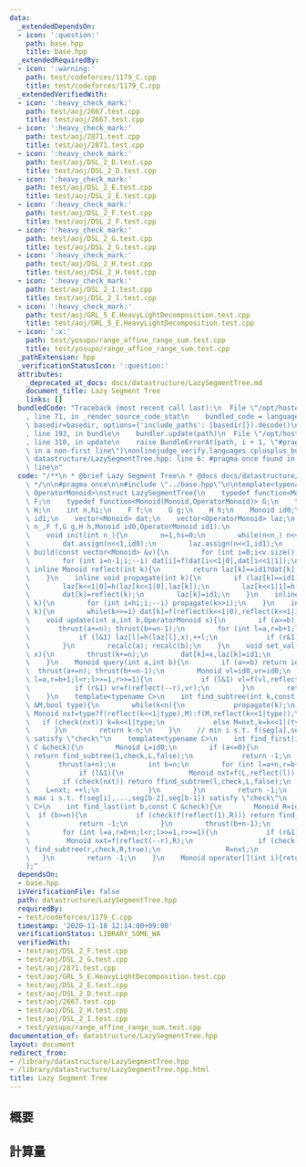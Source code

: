 ```yaml
---
data:
  _extendedDependsOn:
  - icon: ':question:'
    path: base.hpp
    title: base.hpp
  _extendedRequiredBy:
  - icon: ':warning:'
    path: test/codeforces/1179_C.cpp
    title: test/codeforces/1179_C.cpp
  _extendedVerifiedWith:
  - icon: ':heavy_check_mark:'
    path: test/aoj/2667.test.cpp
    title: test/aoj/2667.test.cpp
  - icon: ':heavy_check_mark:'
    path: test/aoj/2871.test.cpp
    title: test/aoj/2871.test.cpp
  - icon: ':heavy_check_mark:'
    path: test/aoj/DSL_2_D.test.cpp
    title: test/aoj/DSL_2_D.test.cpp
  - icon: ':heavy_check_mark:'
    path: test/aoj/DSL_2_E.test.cpp
    title: test/aoj/DSL_2_E.test.cpp
  - icon: ':heavy_check_mark:'
    path: test/aoj/DSL_2_F.test.cpp
    title: test/aoj/DSL_2_F.test.cpp
  - icon: ':heavy_check_mark:'
    path: test/aoj/DSL_2_G.test.cpp
    title: test/aoj/DSL_2_G.test.cpp
  - icon: ':heavy_check_mark:'
    path: test/aoj/DSL_2_H.test.cpp
    title: test/aoj/DSL_2_H.test.cpp
  - icon: ':heavy_check_mark:'
    path: test/aoj/DSL_2_I.test.cpp
    title: test/aoj/DSL_2_I.test.cpp
  - icon: ':heavy_check_mark:'
    path: test/aoj/GRL_5_E.HeavyLightDecomposition.test.cpp
    title: test/aoj/GRL_5_E.HeavyLightDecomposition.test.cpp
  - icon: ':x:'
    path: test/yosupo/range_affine_range_sum.test.cpp
    title: test/yosupo/range_affine_range_sum.test.cpp
  _pathExtension: hpp
  _verificationStatusIcon: ':question:'
  attributes:
    _deprecated_at_docs: docs/datastructure/LazySegmentTree.md
    document_title: Lazy Segment Tree
    links: []
  bundledCode: "Traceback (most recent call last):\n  File \"/opt/hostedtoolcache/Python/3.9.0/x64/lib/python3.9/site-packages/onlinejudge_verify/documentation/build.py\"\
    , line 71, in _render_source_code_stat\n    bundled_code = language.bundle(stat.path,\
    \ basedir=basedir, options={'include_paths': [basedir]}).decode()\n  File \"/opt/hostedtoolcache/Python/3.9.0/x64/lib/python3.9/site-packages/onlinejudge_verify/languages/cplusplus.py\"\
    , line 193, in bundle\n    bundler.update(path)\n  File \"/opt/hostedtoolcache/Python/3.9.0/x64/lib/python3.9/site-packages/onlinejudge_verify/languages/cplusplus_bundle.py\"\
    , line 310, in update\n    raise BundleErrorAt(path, i + 1, \"#pragma once found\
    \ in a non-first line\")\nonlinejudge_verify.languages.cplusplus_bundle.BundleErrorAt:\
    \ datastructure/LazySegmentTree.hpp: line 6: #pragma once found in a non-first\
    \ line\n"
  code: "/**\n * @brief Lazy Segment Tree\n * @docs docs/datastructure/LazySegmentTree.md\n\
    \ */\n\n#pragma once\n\n#include \"../base.hpp\"\n\ntemplate<typename Monoid,typename\
    \ OperatorMonoid>\nstruct LazySegmentTree{\n    typedef function<Monoid(Monoid,Monoid)>\
    \ F;\n    typedef function<Monoid(Monoid,OperatorMonoid)> G;\n    typedef function<OperatorMonoid(OperatorMonoid,OperatorMonoid)>\
    \ H;\n    int n,hi;\n    F f;\n    G g;\n    H h;\n    Monoid id0;\n    OperatorMonoid\
    \ id1;\n    vector<Monoid> dat;\n    vector<OperatorMonoid> laz;\n    LazySegmentTree(int\
    \ n_,F f,G g,H h,Monoid id0,OperatorMonoid id1):\n                    f(f),g(g),h(h),id0(id0),id1(id1){init(n_);}\n\
    \    void init(int n_){\n        n=1,hi=0;\n        while(n<n_) n<<=1,++hi;\n\
    \        dat.assign(n<<1,id0);\n        laz.assign(n<<1,id1);\n    }\n    void\
    \ build(const vector<Monoid> &v){\n        for (int i=0;i<v.size();++i) dat[i+n]=v[i];\n\
    \        for (int i=n-1;i;--i) dat[i]=f(dat[i<<1|0],dat[i<<1|1]);\n    }\n   \
    \ inline Monoid reflect(int k){\n        return laz[k]==id1?dat[k]:g(dat[k],laz[k]);\n\
    \    }\n    inline void propagate(int k){\n        if (laz[k]==id1) return;\n\
    \        laz[k<<1|0]=h(laz[k<<1|0],laz[k]);\n        laz[k<<1|1]=h(laz[k<<1|1],laz[k]);\n\
    \        dat[k]=reflect(k);\n        laz[k]=id1;\n    }\n    inline void thrust(int\
    \ k){\n        for (int i=hi;i;--i) propagate(k>>i);\n    }\n    inline void recalc(int\
    \ k){\n        while(k>>=1) dat[k]=f(reflect(k<<1|0),reflect(k<<1|1));\n    }\n\
    \    void update(int a,int b,OperatorMonoid x){\n        if (a>=b) return;\n \
    \       thrust(a+=n); thrust(b+=n-1);\n        for (int l=a,r=b+1;l<r;l>>=1,r>>=1){\n\
    \            if (l&1) laz[l]=h(laz[l],x),++l;\n            if (r&1) --r,laz[r]=h(laz[r],x);\n\
    \        }\n        recalc(a); recalc(b);\n    }\n    void set_val(int k,Monoid\
    \ x){\n        thrust(k+=n);\n        dat[k]=x,laz[k]=id1;\n        recalc(k);\n\
    \    }\n    Monoid query(int a,int b){\n        if (a>=b) return id0;\n      \
    \  thrust(a+=n); thrust(b+=n-1);\n        Monoid vl=id0,vr=id0;\n        for (int\
    \ l=a,r=b+1;l<r;l>>=1,r>>=1){\n            if (l&1) vl=f(vl,reflect(l++));\n \
    \           if (r&1) vr=f(reflect(--r),vr);\n        }\n        return f(vl,vr);\n\
    \    }\n    template<typename C>\n    int find_subtree(int k,const C &check,Monoid\
    \ &M,bool type){\n        while(k<n){\n            propagate(k);\n           \
    \ Monoid nxt=type?f(reflect(k<<1|type),M):f(M,reflect(k<<1|type));\n         \
    \   if (check(nxt)) k=k<<1|type;\n            else M=nxt,k=k<<1|(type^1);\n  \
    \      }\n        return k-n;\n    }\n    // min i s.t. f(seg[a],seg[a+1],...,seg[i])\
    \ satisfy \"check\"\n    template<typename C>\n    int find_first(int a,const\
    \ C &check){\n        Monoid L=id0;\n        if (a<=0){\n            if (check(f(L,reflect(1))))\
    \ return find_subtree(1,check,L,false);\n            return -1;\n        }\n \
    \       thrust(a+n);\n        int b=n;\n        for (int l=a+n,r=b+n;l<r;l>>=1,r>>=1){\n\
    \            if (l&1){\n                Monoid nxt=f(L,reflect(l));\n        \
    \        if (check(nxt)) return ffind_subtree(l,check,L,false);\n            \
    \    L=nxt; ++l;\n            }\n        }\n        return -1;\n    }\n    //\
    \ max i s.t. f(seg[i],...,seg[b-2],seg[b-1]) satisfy \"check\"\n    template<typename\
    \ C>\n    int find_last(int b,const C &check){\n        Monoid R=id0;\n      \
    \  if (b>=n){\n            if (check(f(reflect(1),R))) return find_subtree(1,check,R,true);\n\
    \            return -1;\n        }\n        thrust(b+n-1);\n        int a=n;\n\
    \        for (int l=a,r=b+n;l<r;l>>=1,r>>=1){\n            if (r&1){\n       \
    \         Monoid nxt=f(reflect(--r),R);\n                if (check(nxt)) return\
    \ find_subtree(r,check,R,true);\n                R=nxt;\n            }\n     \
    \   }\n        return -1;\n    }\n    Monoid operator[](int i){return query(i,i+1);}\n\
    };"
  dependsOn:
  - base.hpp
  isVerificationFile: false
  path: datastructure/LazySegmentTree.hpp
  requiredBy:
  - test/codeforces/1179_C.cpp
  timestamp: '2020-11-18 12:14:00+09:00'
  verificationStatus: LIBRARY_SOME_WA
  verifiedWith:
  - test/aoj/DSL_2_F.test.cpp
  - test/aoj/DSL_2_G.test.cpp
  - test/aoj/2871.test.cpp
  - test/aoj/GRL_5_E.HeavyLightDecomposition.test.cpp
  - test/aoj/DSL_2_E.test.cpp
  - test/aoj/DSL_2_D.test.cpp
  - test/aoj/2667.test.cpp
  - test/aoj/DSL_2_H.test.cpp
  - test/aoj/DSL_2_I.test.cpp
  - test/yosupo/range_affine_range_sum.test.cpp
documentation_of: datastructure/LazySegmentTree.hpp
layout: document
redirect_from:
- /library/datastructure/LazySegmentTree.hpp
- /library/datastructure/LazySegmentTree.hpp.html
title: Lazy Segment Tree
---
```

## 概要

## 計算量